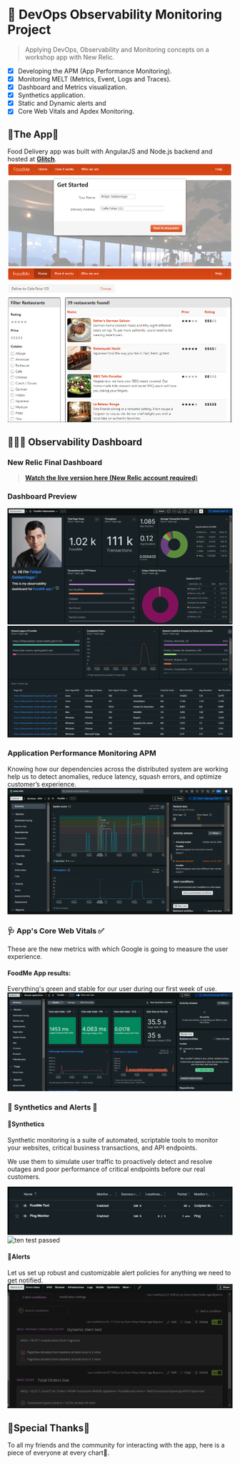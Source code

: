 # **🔎 DevOps Observability Monitoring Project**

> Applying DevOps, Observability and Monitoring concepts on a workshop app with New Relic.

- [X] Developing the APM (App Performance Monitoring).
- [X] Monitoring MELT (Metrics, Event, Logs and Traces).
- [X] Dashboard and Metrics visualization.
- [X] Synthetics application.
- [X] Static and Dynamic alerts and 
- [X] Core Web Vitals and Apdex Monitoring.

## **🛵The App🍱**

 Food Delivery app was built with AngularJS
and Node.js backend and hosted at [**Glitch**](https://glitch.com/edit/#!/felipesaldata-observability).
![home](figures/app1.PNG)
![app2](figures/app2.PNG)

## **👨🏻‍🏫 Observability Dashboard**

### **New Relic Final Dashboard**
>[**Watch the live version here (New Relic account required**)](https://onenr.io/0BQ1AqAAWQx)

### **Dashboard Preview**
![Dashboard 1](/figures/dashboard1.PNG)
![Dashboard 2](/figures/dashboard2.PNG)

### **Application Performance Monitoring APM**
Knowing how our dependencies across the  distributed system are working help us to detect anomalies, reduce latency, squash errors, and optimize customer’s experience.
![](/figures/APM.png)


### **🩺 App's Core Web Vitals ✅**
 These are the new metrics with which Google is going to measure the user experience. 

#### **FoodMe App results:**
Everything's green and stable for our user during our first week of use.
 ![Core Web Vitals](/figures/corewebvitals.png)


### **🤖 Synthetics and Alerts 🚨**
#### **🤖Synthetics**
Synthetic monitoring is a suite of automated, scriptable tools to monitor your websites, critical business transactions, and API endpoints. 

We use them to  simulate user traffic to proactively detect and resolve outages and poor performance of critical endpoints before our real customers.

![Syntethics](/figures/synthetics1.png)
![ten test passed](https://s3.us-west-2.amazonaws.com/secure.notion-static.com/731da494-4e2a-4f6a-91d2-1aa1ba98cfef/Untitled.png?X-Amz-Algorithm=AWS4-HMAC-SHA256&X-Amz-Content-Sha256=UNSIGNED-PAYLOAD&X-Amz-Credential=AKIAT73L2G45EIPT3X45%2F20220731%2Fus-west-2%2Fs3%2Faws4_request&X-Amz-Date=20220731T005951Z&X-Amz-Expires=86400&X-Amz-Signature=79cb0543c4406703da8ded4dde5a6bae8cf453ae0cd1b7e18079e15211281f7f&X-Amz-SignedHeaders=host&response-content-disposition=filename%20%3D%22Untitled.png%22&x-id=GetObject)

#### **🚨Alerts**
Let us set up robust and customizable alert policies for anything we need to get notified.
![alerts](/figures/alerts.png)


## **💙Special Thanks💙**
To all my friends and the community for interacting with the app, here is a piece of everyone at every chart🥰.


